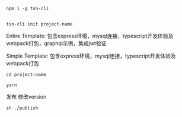 


    npm i -g tsn-cli


    tsn-cli init project-name


Entire Template: 包含express环境，mysql连接，typescript开发体验及webpack打包，graphql示例，集成jwt验证

Simple Template: 包含express环境，mysql连接，typescript开发体验及webpack打包


    cd project-name

    yarn



发布 修改version

    sh ./publish
    